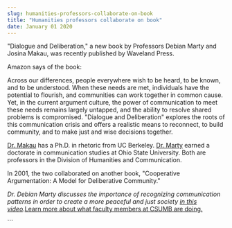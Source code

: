 ```yaml
---
slug: humanities-professors-collaborate-on-book
title: "Humanities professors collaborate on book"
date: January 01 2020
---
```


  
<p>
  "Dialogue and Deliberation," a new book by Professors Debian Marty and Josina
  Makau, was recently published by Waveland Press.
</p>
<p>Amazon says of the book:</p>
<p>
  Across our differences, people everywhere wish to be heard, to be known, and
  to be understood. When these needs are met, individuals have the potential to
  flourish, and communities can work together in common cause. Yet, in the
  current argument culture, the power of communication to meet these needs
  remains largely untapped, and the ability to resolve shared problems is
  compromised. "Dialogue and Deliberation" explores the roots of this
  communication crisis and offers a realistic means to reconnect, to build
  community, and to make just and wise decisions together.
</p>
<p>
  <a href="https://hcom.csumb.edu/josina-makau-0">Dr. Makau</a> has a Ph.D. in
  rhetoric from UC Berkeley.
  <a href="https://hcom.csumb.edu/debian-marty">Dr. Marty</a> earned a doctorate
  in communication studies at Ohio State University. Both are professors in the
  Division of Humanities and Communication.
</p>
<p>
  In 2001, the two collaborated on another book, "Cooperative Argumentation: A
  Model for Deliberative Community."
</p>
<p>
  <em
    >Dr. Debian Marty discusses the importance of recognizing communication
    patterns in order to create a more peaceful and just society
    <a href="https://youtu.be/dyTewGJF_6A">in this video</a>.</em
  ><a href="https://news.csumb.edu/news/2012/nov/25/faculty-highlights"
    >Learn more about what faculty members at CSUMB are doing.</a
  >
</p>
```
